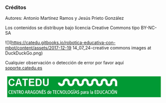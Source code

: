 ### Créditos

Autores: Antonio Martínez Ramos y Jesús Prieto González

Los contenidos se distribuye bajo licencia Creative Commons tipo BY-NC-SA

![](https://catedu.gitbooks.io/robotica-educativa-con-mbot/content/assets/2017-12-19 14_07_24-creative commons images at DuckDuckGo.png)

Cualquier observación o detección de error por favor aquí [soporte.catedu.es](http://soporte.catedu.es/)

![](/assets/catedulogo.png)